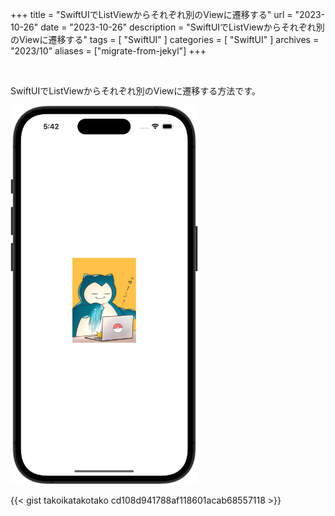 +++
title = "SwiftUIでListViewからそれぞれ別のViewに遷移する"
url = "2023-10-26"
date = "2023-10-26"
description = "SwiftUIでListViewからそれぞれ別のViewに遷移する"
tags = [
  "SwiftUI"
]
categories = [
  "SwiftUI"
]
archives = "2023/10"
aliases = ["migrate-from-jekyl"]
+++

<br>

SwiftUIでListViewからそれぞれ別のViewに遷移する方法です。

<img src="1.png" width="300px" alt="SwiftUIでListViewからそれぞれ別のViewに遷移する">

{{< gist takoikatakotako cd108d941788af118601acab68557118 >}}
